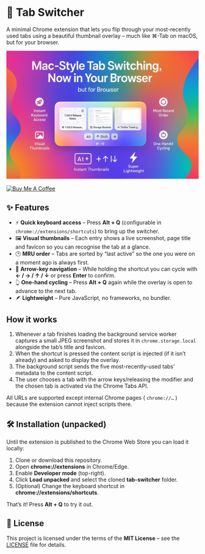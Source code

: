 # 🚀 Tab Switcher

A minimal Chrome extension that lets you flip through your most-recently used tabs using a beautiful thumbnail overlay – much like ⌘-Tab on macOS, but for your browser.

![](./docs/poster.jpeg)

<a href="https://buymeacoffee.com/riiiiiiiiiina" target="_blank"><img src="https://cdn.buymeacoffee.com/buttons/v2/default-blue.png" alt="Buy Me A Coffee" style="height: 60px !important;width: 217px !important;" ></a>

## ✨ Features

- ⚡ **Quick keyboard access** – Press **Alt + Q** (configurable in `chrome://extensions/shortcuts`) to bring up the switcher.
- 🖼️ **Visual thumbnails** – Each entry shows a live screenshot, page title and favicon so you can recognise the tab at a glance.
- 🕑 **MRU order** – Tabs are sorted by “last active” so the one you were on a moment ago is always first.
- 🎹 **Arrow-key navigation** – While holding the shortcut you can cycle with **← / → / ↑ / ↓** or press **Enter** to confirm.
- 👆 **One-hand cycling** – Press **Alt + Q** again while the overlay is open to advance to the next tab.
- 🪶 **Lightweight** – Pure JavaScript, no frameworks, no bundler.

## How it works

1. Whenever a tab finishes loading the background service worker captures a small JPEG screenshot and stores it in `chrome.storage.local` alongside the tab’s title and favicon.
2. When the shortcut is pressed the content script is injected (if it isn’t already) and asked to display the overlay.
3. The background script sends the five most-recently-used tabs’ metadata to the content script.
4. The user chooses a tab with the arrow keys/releasing the modifier and the chosen tab is activated via the Chrome Tabs API.

All URLs are supported except internal Chrome pages ( `chrome://…` ) because the extension cannot inject scripts there.

## 🛠️ Installation (unpacked)

Until the extension is published to the Chrome Web Store you can load it locally:

1. Clone or download this repository.
2. Open **chrome://extensions** in Chrome/Edge.
3. Enable **Developer mode** (top-right).
4. Click **Load unpacked** and select the cloned **tab-switcher** folder.
5. (Optional) Change the keyboard shortcut in **chrome://extensions/shortcuts**.

That’s it! Press **Alt + Q** to try it out.

## 📝 License

This project is licensed under the terms of the **MIT License** – see the [LICENSE](LICENSE) file for details.
